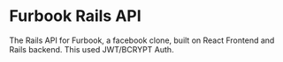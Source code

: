 # Furbook Rails API

The Rails API for Furbook, a facebook clone, built on React Frontend and Rails backend.
This used JWT/BCRYPT Auth.
